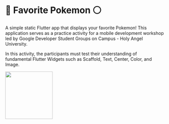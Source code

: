# 🔴 Favorite Pokemon ⚪

A simple static Flutter app that displays your favorite Pokemon! This application serves as a practice activity for a mobile development workshop led by Google Developer Student Groups on Campus - Holy Angel University.

In this activity, the participants must test their understanding of fundamental Flutter Widgets such as Scaffold, Text, Center, Color, and Image. 

<img width="150" src="https://github.com/user-attachments/assets/c0bc98b5-ac09-4a2e-a29a-af17beab71af">
